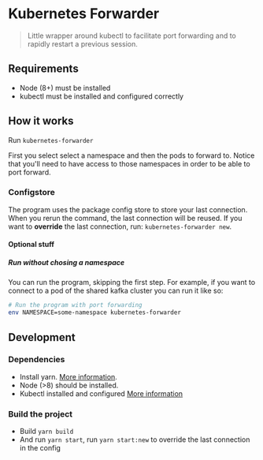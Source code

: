 # Kubernetes Forwarder

> Little wrapper around kubectl to facilitate port forwarding and to rapidly restart a previous session.

## Requirements

- Node (8+) must be installed
- kubectl must be installed and configured correctly

## How it works

Run `kubernetes-forwarder`

First you select select a namespace and then the pods to forward to. Notice that you'll need to have access
to those namespaces in order to be able to port forward.

### Configstore
The program uses the package config store to store your last connection. When you rerun the command, the last
connection will be reused. If you want to **override** the last connection, run: `kubernetes-forwarder new`.

#### Optional stuff

##### Run without chosing a namespace

You can run the program, skipping the first step. For example, if you want to connect to a pod of the
shared kafka cluster you can run it like so:

```bash
# Run the program with port forwarding
env NAMESPACE=some-namespace kubernetes-forwarder
```

## Development

### Dependencies

- Install yarn. [More information](https://yarnpkg.com/lang/en/docs/install/).
- Node (>8) should be installed.
- Kubectl installed and configured [More information](https://project.rombit.be/wiki/display/DEV/Kubectl+setup)

### Build the project

- Build `yarn build`
- And run `yarn start`, run `yarn start:new` to override the last connection in the config
